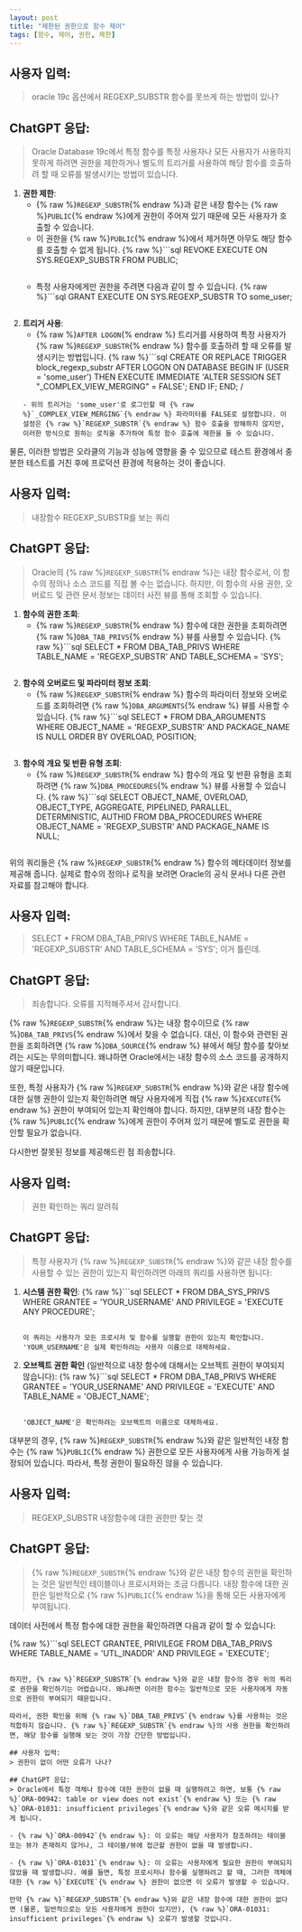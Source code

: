 ```yaml
---
layout: post
title: "제한된 권한으로 함수 제어"
tags: [함수, 제어, 권한, 제한]
---
```


## 사용자 입력:
> oracle 19c 옵션에서 REGEXP_SUBSTR 함수를 못쓰게 하는 방법이 있나?

## ChatGPT 응답:
> Oracle Database 19c에서 특정 함수를 특정 사용자나 모든 사용자가 사용하지 못하게 하려면 권한을 제한하거나 별도의 트리거를 사용하여 해당 함수를 호출하려 할 때 오류를 발생시키는 방법이 있습니다.

1. **권한 제한**: 
   - {% raw %}`REGEXP_SUBSTR`{% endraw %}과 같은 내장 함수는 {% raw %}`PUBLIC`{% endraw %}에게 권한이 주어져 있기 때문에 모든 사용자가 호출할 수 있습니다.
   - 이 권한을 {% raw %}`PUBLIC`{% endraw %}에서 제거하면 아무도 해당 함수를 호출할 수 없게 됩니다.
     {% raw %}```sql
     REVOKE EXECUTE ON SYS.REGEXP_SUBSTR FROM PUBLIC;
     ```{% endraw %}
   - 특정 사용자에게만 권한을 주려면 다음과 같이 할 수 있습니다.
     {% raw %}```sql
     GRANT EXECUTE ON SYS.REGEXP_SUBSTR TO some_user;
     ```{% endraw %}
   
2. **트리거 사용**:
   - {% raw %}`AFTER LOGON`{% endraw %} 트리거를 사용하여 특정 사용자가 {% raw %}`REGEXP_SUBSTR`{% endraw %} 함수를 호출하려 할 때 오류를 발생시키는 방법입니다.
   {% raw %}```sql
   CREATE OR REPLACE TRIGGER block_regexp_substr
   AFTER LOGON ON DATABASE
   BEGIN
     IF (USER = 'some_user') THEN
       EXECUTE IMMEDIATE 'ALTER SESSION SET "_COMPLEX_VIEW_MERGING" = FALSE';
     END IF;
   END;
   /
   ```{% endraw %}
   - 위의 트리거는 'some_user'로 로그인할 때 {% raw %}`_COMPLEX_VIEW_MERGING`{% endraw %} 파라미터를 FALSE로 설정합니다. 이 설정은 {% raw %}`REGEXP_SUBSTR`{% endraw %} 함수 호출을 방해하지 않지만, 이러한 방식으로 원하는 로직을 추가하여 특정 함수 호출에 제한을 둘 수 있습니다.

물론, 이러한 방법은 오라클의 기능과 성능에 영향을 줄 수 있으므로 테스트 환경에서 충분한 테스트를 거친 후에 프로덕션 환경에 적용하는 것이 좋습니다.

## 사용자 입력:
>  내장함수 REGEXP_SUBSTR를 보는 쿼리

## ChatGPT 응답:
> Oracle의 {% raw %}`REGEXP_SUBSTR`{% endraw %}는 내장 함수로서, 이 함수의 정의나 소스 코드를 직접 볼 수는 없습니다. 하지만, 이 함수의 사용 권한, 오버로드 및 관련 문서 정보는 데이터 사전 뷰를 통해 조회할 수 있습니다.

1. **함수의 권한 조회**:
    - {% raw %}`REGEXP_SUBSTR`{% endraw %} 함수에 대한 권한을 조회하려면 {% raw %}`DBA_TAB_PRIVS`{% endraw %} 뷰를 사용할 수 있습니다.
    {% raw %}```sql
    SELECT * 
    FROM DBA_TAB_PRIVS 
    WHERE TABLE_NAME = 'REGEXP_SUBSTR' AND TABLE_SCHEMA = 'SYS';
    ```{% endraw %}

2. **함수의 오버로드 및 파라미터 정보 조회**:
    - {% raw %}`REGEXP_SUBSTR`{% endraw %} 함수의 파라미터 정보와 오버로드를 조회하려면 {% raw %}`DBA_ARGUMENTS`{% endraw %} 뷰를 사용할 수 있습니다.
    {% raw %}```sql
    SELECT *
    FROM DBA_ARGUMENTS 
    WHERE OBJECT_NAME = 'REGEXP_SUBSTR' AND PACKAGE_NAME IS NULL 
    ORDER BY OVERLOAD, POSITION;
    ```{% endraw %}

3. **함수의 개요 및 반환 유형 조회**:
    - {% raw %}`REGEXP_SUBSTR`{% endraw %} 함수의 개요 및 반환 유형을 조회하려면 {% raw %}`DBA_PROCEDURES`{% endraw %} 뷰를 사용할 수 있습니다.
    {% raw %}```sql
    SELECT OBJECT_NAME, OVERLOAD, OBJECT_TYPE, AGGREGATE, PIPELINED, PARALLEL, DETERMINISTIC, AUTHID 
    FROM DBA_PROCEDURES 
    WHERE OBJECT_NAME = 'REGEXP_SUBSTR' AND PACKAGE_NAME IS NULL;
    ```{% endraw %}

위의 쿼리들은 {% raw %}`REGEXP_SUBSTR`{% endraw %} 함수의 메타데이터 정보를 제공해 줍니다. 실제로 함수의 정의나 로직을 보려면 Oracle의 공식 문서나 다른 관련 자료를 참고해야 합니다.

## 사용자 입력:
> SELECT * 
FROM DBA_TAB_PRIVS 
WHERE TABLE_NAME = 'REGEXP_SUBSTR' AND TABLE_SCHEMA = 'SYS';
 이거 틀린데.

## ChatGPT 응답:
> 죄송합니다. 오류를 지적해주셔서 감사합니다.

{% raw %}`REGEXP_SUBSTR`{% endraw %}는 내장 함수이므로 {% raw %}`DBA_TAB_PRIVS`{% endraw %}에서 찾을 수 없습니다. 대신, 이 함수와 관련된 권한을 조회하려면 {% raw %}`DBA_SOURCE`{% endraw %} 뷰에서 해당 함수를 찾아보려는 시도는 무의미합니다. 왜냐하면 Oracle에서는 내장 함수의 소스 코드를 공개하지 않기 때문입니다.

또한, 특정 사용자가 {% raw %}`REGEXP_SUBSTR`{% endraw %}와 같은 내장 함수에 대한 실행 권한이 있는지 확인하려면 해당 사용자에게 직접 {% raw %}`EXECUTE`{% endraw %} 권한이 부여되어 있는지 확인해야 합니다. 하지만, 대부분의 내장 함수는 {% raw %}`PUBLIC`{% endraw %}에게 권한이 주어져 있기 때문에 별도로 권한을 확인할 필요가 없습니다.

다시한번 잘못된 정보를 제공해드린 점 죄송합니다.

## 사용자 입력:
> 권한 확인하는 쿼리 알려줘

## ChatGPT 응답:
> 특정 사용자가 {% raw %}`REGEXP_SUBSTR`{% endraw %}와 같은 내장 함수를 사용할 수 있는 권한이 있는지 확인하려면 아래의 쿼리를 사용하면 됩니다:

1. **시스템 권한 확인**:
    {% raw %}```sql
    SELECT * 
    FROM DBA_SYS_PRIVS 
    WHERE GRANTEE = 'YOUR_USERNAME' AND PRIVILEGE = 'EXECUTE ANY PROCEDURE';
    ```{% endraw %}

   이 쿼리는 사용자가 모든 프로시저 및 함수를 실행할 권한이 있는지 확인합니다. 'YOUR_USERNAME'은 실제 확인하려는 사용자 이름으로 대체하세요.

2. **오브젝트 권한 확인** (일반적으로 내장 함수에 대해서는 오브젝트 권한이 부여되지 않습니다):
    {% raw %}```sql
    SELECT * 
    FROM DBA_TAB_PRIVS 
    WHERE GRANTEE = 'YOUR_USERNAME' AND PRIVILEGE = 'EXECUTE' AND TABLE_NAME = 'OBJECT_NAME';
    ```{% endraw %}

   'OBJECT_NAME'은 확인하려는 오브젝트의 이름으로 대체하세요. 

대부분의 경우, {% raw %}`REGEXP_SUBSTR`{% endraw %}와 같은 일반적인 내장 함수는 {% raw %}`PUBLIC`{% endraw %} 권한으로 모든 사용자에게 사용 가능하게 설정되어 있습니다. 따라서, 특정 권한이 필요하진 않을 수 있습니다.

## 사용자 입력:
> REGEXP_SUBSTR 내장함수에 대한 권한만 찾는 것

## ChatGPT 응답:
> {% raw %}`REGEXP_SUBSTR`{% endraw %}와 같은 내장 함수의 권한을 확인하는 것은 일반적인 테이블이나 프로시저와는 조금 다릅니다. 내장 함수에 대한 권한은 일반적으로 {% raw %}`PUBLIC`{% endraw %}을 통해 모든 사용자에게 부여됩니다.

데이터 사전에서 특정 함수에 대한 권한을 확인하려면 다음과 같이 할 수 있습니다:

{% raw %}```sql
SELECT GRANTEE, PRIVILEGE 
FROM DBA_TAB_PRIVS 
WHERE TABLE_NAME = 'UTL_INADDR' AND PRIVILEGE = 'EXECUTE';
```{% endraw %}

하지만, {% raw %}`REGEXP_SUBSTR`{% endraw %}와 같은 내장 함수의 경우 위의 쿼리로 권한을 확인하기는 어렵습니다. 왜냐하면 이러한 함수는 일반적으로 모든 사용자에게 자동으로 권한이 부여되기 때문입니다. 

따라서, 권한 확인을 위해 {% raw %}`DBA_TAB_PRIVS`{% endraw %}를 사용하는 것은 적합하지 않습니다. {% raw %}`REGEXP_SUBSTR`{% endraw %}의 사용 권한을 확인하려면, 해당 함수를 실행해 보는 것이 가장 간단한 방법입니다.

## 사용자 입력:
> 권한이 없이 어떤 오류가 나나?

## ChatGPT 응답:
> Oracle에서 특정 객체나 함수에 대한 권한이 없을 때 실행하려고 하면, 보통 {% raw %}`ORA-00942: table or view does not exist`{% endraw %} 또는 {% raw %}`ORA-01031: insufficient privileges`{% endraw %}와 같은 오류 메시지를 받게 됩니다.

- {% raw %}`ORA-00942`{% endraw %}: 이 오류는 해당 사용자가 참조하려는 테이블 또는 뷰가 존재하지 않거나, 그 테이블/뷰에 접근할 권한이 없을 때 발생합니다.
  
- {% raw %}`ORA-01031`{% endraw %}: 이 오류는 사용자에게 필요한 권한이 부여되지 않았을 때 발생합니다. 예를 들면, 특정 프로시저나 함수를 실행하려고 할 때, 그러한 객체에 대한 {% raw %}`EXECUTE`{% endraw %} 권한이 없으면 이 오류가 발생할 수 있습니다.

만약 {% raw %}`REGEXP_SUBSTR`{% endraw %}와 같은 내장 함수에 대한 권한이 없다면 (물론, 일반적으로는 모든 사용자에게 권한이 있지만), {% raw %}`ORA-01031: insufficient privileges`{% endraw %} 오류가 발생할 것입니다.

